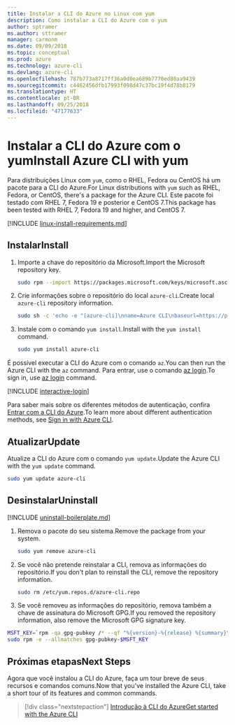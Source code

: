 ```yaml
---
title: Instalar a CLI do Azure no Linux com yum
description: Como instalar a CLI do Azure com o yum
author: sptramer
ms.author: sttramer
manager: carmonm
ms.date: 09/09/2018
ms.topic: conceptual
ms.prod: azure
ms.technology: azure-cli
ms.devlang: azure-cli
ms.openlocfilehash: 787b773a8717ff36a0d0ea689b7770ed80aa9439
ms.sourcegitcommit: c4462456dfb17993f098d47c37bc19f4d78b8179
ms.translationtype: HT
ms.contentlocale: pt-BR
ms.lasthandoff: 09/25/2018
ms.locfileid: "47177633"
---
```

# <a name="install-azure-cli-with-yum"></a><span data-ttu-id="b15f0-103">Instalar a CLI do Azure com o yum</span><span class="sxs-lookup"><span data-stu-id="b15f0-103">Install Azure CLI with yum</span></span>

<span data-ttu-id="b15f0-104">Para distribuições Linux com `yum`, como o RHEL, Fedora ou CentOS há um pacote para a CLI do Azure.</span><span class="sxs-lookup"><span data-stu-id="b15f0-104">For Linux distributions with  `yum` such as RHEL, Fedora, or CentOS, there's a package for the Azure CLI.</span></span> <span data-ttu-id="b15f0-105">Este pacote foi testado com RHEL 7, Fedora 19 e posterior e CentOS 7.</span><span class="sxs-lookup"><span data-stu-id="b15f0-105">This package has been tested with RHEL 7, Fedora 19 and higher, and CentOS 7.</span></span>

[!INCLUDE [linux-install-requirements.md](includes/linux-install-requirements.md)]

## <a name="install"></a><span data-ttu-id="b15f0-106">Instalar</span><span class="sxs-lookup"><span data-stu-id="b15f0-106">Install</span></span>

1. <span data-ttu-id="b15f0-107">Importe a chave do repositório da Microsoft.</span><span class="sxs-lookup"><span data-stu-id="b15f0-107">Import the Microsoft repository key.</span></span>

   ```bash
   sudo rpm --import https://packages.microsoft.com/keys/microsoft.asc
   ```

2. <span data-ttu-id="b15f0-108">Crie informações sobre o repositório do local `azure-cli`.</span><span class="sxs-lookup"><span data-stu-id="b15f0-108">Create local `azure-cli` repository information.</span></span>

   ```bash
   sudo sh -c 'echo -e "[azure-cli]\nname=Azure CLI\nbaseurl=https://packages.microsoft.com/yumrepos/azure-cli\nenabled=1\ngpgcheck=1\ngpgkey=https://packages.microsoft.com/keys/microsoft.asc" > /etc/yum.repos.d/azure-cli.repo'
   ```

3. <span data-ttu-id="b15f0-109">Instale com o comando `yum install`.</span><span class="sxs-lookup"><span data-stu-id="b15f0-109">Install with the `yum install` command.</span></span>

   ```bash
   sudo yum install azure-cli
   ```

<span data-ttu-id="b15f0-110">É possível executar a CLI do Azure com o comando `az`.</span><span class="sxs-lookup"><span data-stu-id="b15f0-110">You can then run the Azure CLI with the `az` command.</span></span> <span data-ttu-id="b15f0-111">Para entrar, use o comando [az login](/cli/azure/reference-index#az-login).</span><span class="sxs-lookup"><span data-stu-id="b15f0-111">To sign in, use [az login](/cli/azure/reference-index#az-login) command.</span></span>

[!INCLUDE [interactive-login](includes/interactive-login.md)]

<span data-ttu-id="b15f0-112">Para saber mais sobre os diferentes métodos de autenticação, confira [Entrar com a CLI do Azure](authenticate-azure-cli.md).</span><span class="sxs-lookup"><span data-stu-id="b15f0-112">To learn more about different authentication methods, see [Sign in with Azure CLI](authenticate-azure-cli.md).</span></span>

## <a name="update"></a><span data-ttu-id="b15f0-113">Atualizar</span><span class="sxs-lookup"><span data-stu-id="b15f0-113">Update</span></span>

<span data-ttu-id="b15f0-114">Atualize a CLI do Azure com o comando `yum update`.</span><span class="sxs-lookup"><span data-stu-id="b15f0-114">Update the Azure CLI with the `yum update` command.</span></span>

```bash
sudo yum update azure-cli
```

## <a name="uninstall"></a><span data-ttu-id="b15f0-115">Desinstalar</span><span class="sxs-lookup"><span data-stu-id="b15f0-115">Uninstall</span></span>

[!INCLUDE [uninstall-boilerplate.md](includes/uninstall-boilerplate.md)]

1. <span data-ttu-id="b15f0-116">Remova o pacote do seu sistema.</span><span class="sxs-lookup"><span data-stu-id="b15f0-116">Remove the package from your system.</span></span>

   ```bash
   sudo yum remove azure-cli
   ```

2. <span data-ttu-id="b15f0-117">Se você não pretende reinstalar a CLI, remova as informações do repositório.</span><span class="sxs-lookup"><span data-stu-id="b15f0-117">If you don't plan to reinstall the CLI, remove the repository information.</span></span>

   ```bash
   sudo rm /etc/yum.repos.d/azure-cli.repo
   ```

3. <span data-ttu-id="b15f0-118">Se você removeu as informações do repositório, remova também a chave de assinatura do Microsoft GPG.</span><span class="sxs-lookup"><span data-stu-id="b15f0-118">If you removed the repository information, also remove the Microsoft GPG signature key.</span></span>

  ```bash
  MSFT_KEY=`rpm -qa gpg-pubkey /* --qf "%{version}-%{release} %{summary}\n" | grep Microsoft | awk '{print $1}'`
  sudo rpm -e --allmatches gpg-pubkey-$MSFT_KEY
  ```

## <a name="next-steps"></a><span data-ttu-id="b15f0-119">Próximas etapas</span><span class="sxs-lookup"><span data-stu-id="b15f0-119">Next Steps</span></span>

<span data-ttu-id="b15f0-120">Agora que você instalou a CLI do Azure, faça um tour breve de seus recursos e comandos comuns.</span><span class="sxs-lookup"><span data-stu-id="b15f0-120">Now that you've installed the Azure CLI, take a short tour of its features and common commands.</span></span>

> [!div class="nextstepaction"]
> [<span data-ttu-id="b15f0-121">Introdução à CLI do Azure</span><span class="sxs-lookup"><span data-stu-id="b15f0-121">Get started with the Azure CLI</span></span>](get-started-with-azure-cli.md)
